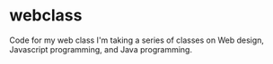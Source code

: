# webclass
Code for my web class
I'm taking a series of classes on Web design, Javascript programming, and Java programming.
